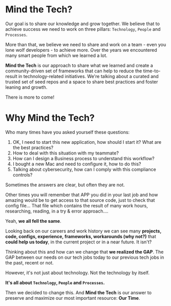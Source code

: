 # Mind the Tech?

Our goal is to share our knowledge and grow together.
We believe that to achieve success we need to work on three pillars: `Technology`, `People` and `Processes`.

More than that, we believe we need to share and work on a team - even you lone wolf developers - to achieve more. Over the years we encountered many smart people from which we learned a lot.

**Mind the Tech** is our approach to share what we learned and create a community-driven set of frameworks that can help to reduce the time-to-result in technology-related initiatives. We're talking about a curated and trusted set of seed repos and a space to share best practices and foster leaning and growth.

There is more to come!

# Why Mind the Tech?

Who many times have you asked yourself these questions:
1. OK, I need to start this new application, how should I start it? What are the best practices?
2. How to deal with this situation with my teammate?
3. How can I design a Business process to understand this workflow?
4. I bought a new Mac and need to configure it, how to do this?
5. Talking about cybersecurity, how can I comply with this compliance controls?

Sometimes the answers are clear, but often they are not.

Other times you will remember that APP you did in your last job and how amazing would be to get access to that source code, just to check that config file... That file which contains the result of many work hours, researching, reading, in a try & error approach....

Yeah, **we all fell the same**.

Looking back on our careers and work history we can see many **projects, code, configs, experience, frameworks, workarounds (why not?)** that **could help us today**, in the current project or in a near future. It isn't?

Thinking about this and how can we change that **we realized the GAP**. The GAP between our needs on our tech jobs today to our previous tech jobs in the past, recent or not.

However, it's not just about technology. Not the technology by itself.

**It's all about `Technology`, `People` and `Processes`.**

Then we decided to change this. And **Mind the Tech** is our answer to preserve and maximize our most important resource: **Our Time**.
